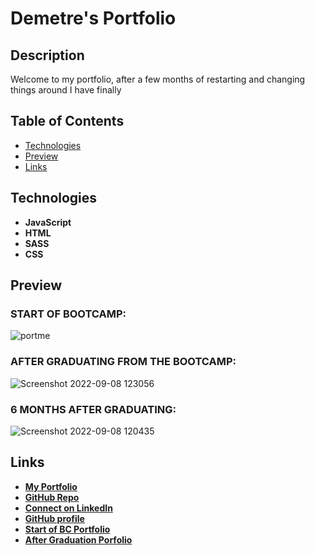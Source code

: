 # Demetre's Portfolio

## Description 
Welcome to my portfolio, after a few months of restarting and changing things around I have finally 

## Table of Contents
  - [Technologies](#technology-used)
  - [Preview](#preview)
  - [Links](#links)

## Technologies
- **JavaScript**
- **HTML**
- **SASS**
- **CSS**

## Preview 
### START OF BOOTCAMP:
![portme](https://user-images.githubusercontent.com/89409597/189205175-a308e5fc-855d-4d45-8a7c-b07aed95d2f1.PNG)



### AFTER GRADUATING FROM THE BOOTCAMP:
![Screenshot 2022-09-08 123056](https://user-images.githubusercontent.com/89409597/189209848-126e4082-ff80-4c9c-9a1c-2d644a5aacb1.png)





### 6 MONTHS AFTER GRADUATING:
![Screenshot 2022-09-08 120435](https://user-images.githubusercontent.com/89409597/189205494-ad47800d-a6a9-4c7f-8acd-505bad19fa85.png)


## Links
  - **[My Portfolio](https://trane7.github.io/PortfolioFinal/)**
  - **[GitHub Repo](https://github.com/Trane7/PortfolioFina;)**
  - **[Connect on LinkedIn](https://www.linkedin.com/in/demetre-growette-0776a7b7/)**
  - **[GitHub profile](https://github.com/Trane7)**
  - **[Start of BC Portfolio](https://trane7.github.io/)**
  - **[After Graduation Porfolio](https://trane7.github.io/portfolio/)**